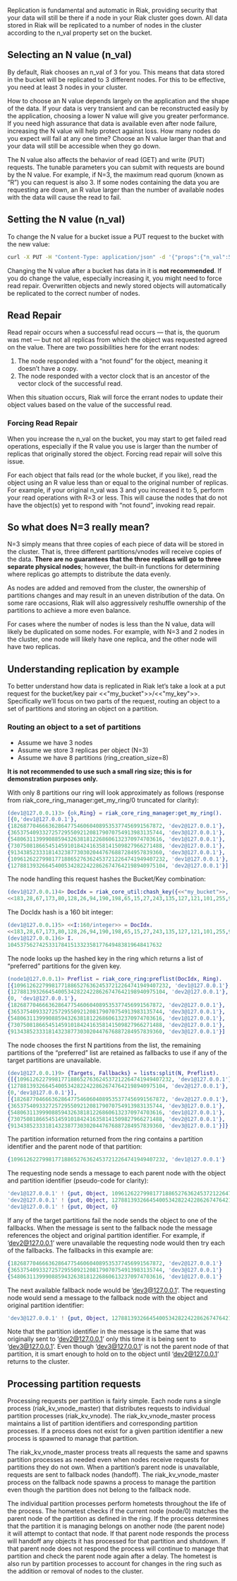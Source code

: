 Replication is fundamental and automatic in Riak, providing security that your data will still be there if a node in your Riak cluster goes down. All data stored in Riak will be replicated to a number of nodes in the cluster according to the n_val property set on the bucket.

<div id="toc"></div>

## Selecting an N value (n_val)
By default, Riak chooses an n_val of 3 for you. This means that data stored in the bucket will be replicated to 3 different nodes. For this to be effective, you need at least 3 nodes in your cluster.

How to choose an N value depends largely on the application and the shape of the data. If your data is very transient and can be reconstructed easily by the application, choosing a lower N value will give you greater performance. If you need high assurance that data is available even after node failure, increasing the N value will help protect against loss. How many nodes do you expect will fail at any one time? Choose an N value larger than that and your data will still be accessible when they go down.

The N value also affects the behavior of read (GET) and write (PUT) requests. The tunable parameters you can submit with requests are bound by the N value. For example, if N=3, the maximum read quorum (known as “R”) you can request is also 3. If some nodes containing the data you are requesting are down, an R value larger than the number of available nodes with the data will cause the read to fail.

## Setting the N value (n_val)
To change the N value for a bucket issue a PUT request to the bucket with the new value:

```bash
curl -X PUT -H "Content-Type: application/json" -d '{"props":{"n_val":5}}' http://riak-host:8098/riak/bucket
```

Changing the N value after a bucket has data in it is **not recommended**. If you do change the value, especially increasing it, you might need to force read repair. Overwritten objects and newly stored objects will automatically be replicated to the correct number of nodes.

## Read Repair
Read repair occurs when a successful read occurs — that is, the quorum was met — but not all replicas from which the object was requested agreed on the value. There are two possibilities here for the errant nodes:

  1. The node responded with a “not found” for the object, meaning it doesn’t have a copy.
  2. The node responded with a vector clock that is an ancestor of the vector clock of the successful read.

When this situation occurs, Riak will force the errant nodes to update their object values based on the value of the successful read.

### Forcing Read Repair
When you increase the n_val on the bucket, you may start to get failed read operations, especially if the R value you use is larger than the number of replicas that originally stored the object. Forcing read repair will solve this issue.

For each object that fails read (or the whole bucket, if you like), read the object using an R value less than or equal to the original number of replicas. For example, if your original n_val was 3 and you increased it to 5, perform your read operations with R=3 or less. This will cause the nodes that do not have the object(s) yet to respond with “not found”, invoking read repair.

## So what does N=3 really mean?
N=3 simply means that three copies of each piece of data will be stored in the cluster. That is, three different partitions/vnodes will receive copies of the data. **There are no guarantees that the three replicas will go to three separate physical nodes**; however, the built-in functions for determining where replicas go attempts to distribute the data evenly.

As nodes are added and removed from the cluster, the ownership of partitions changes and may result in an uneven distribution of the data. On some rare occasions, Riak will also aggressively reshuffle ownership of the partitions to achieve a more even balance.

For cases where the number of nodes is less than the N value, data will likely be duplicated on some nodes. For example, with N=3 and 2 nodes in the cluster, one node will likely have one replica, and the other node will have two replicas.

## Understanding replication by example
To better understand how data is replicated in Riak let’s take a look at a put request for the bucket/key pair <<"my_bucket">>/<<"my_key">>. Specifically we’ll focus on two parts of the request, routing an object to a set of partitions and storing an object on a partition.

### Routing an object to a set of partitions

  * Assume we have 3 nodes
  * Assume we store 3 replicas per object (N=3)
  * Assume we have 8 partitions (ring_creation_size=8)

**It is not recommended to use such a small ring size; this is for demonstration purposes only.**

With only 8 partitions our ring will look approximately as follows (response from riak_core_ring_manager:get_my_ring/0 truncated for clarity):

```erlang
(dev1@127.0.0.1)3> {ok,Ring} = riak_core_ring_manager:get_my_ring().
[{0,'dev1@127.0.0.1'},
{182687704666362864775460604089535377456991567872, 'dev2@127.0.0.1'},
{365375409332725729550921208179070754913983135744, 'dev3@127.0.0.1'},
{548063113999088594326381812268606132370974703616, 'dev1@127.0.0.1'},
{730750818665451459101842416358141509827966271488, 'dev2@127.0.0.1'},
{913438523331814323877303020447676887284957839360, 'dev3@127.0.0.1'},
{1096126227998177188652763624537212264741949407232, 'dev1@127.0.0.1'},
{1278813932664540053428224228626747642198940975104, 'dev2@127.0.0.1'}]
```

The node handling this request hashes the Bucket/Key combination:

```erlang
(dev1@127.0.0.1)4> DocIdx = riak_core_util:chash_key({<<"my_bucket">>, <<"my_key">>}).
<<183,28,67,173,80,128,26,94,190,198,65,15,27,243,135,127,121,101,255,96>>
```

The DocIdx hash is a 160 bit integer:

```erlang
(dev1@127.0.0.1)5> <<I:160/integer>> = DocIdx.
<<183,28,67,173,80,128,26,94,190,198,65,15,27,243,135,127,121,101,255,96>>
(dev1@127.0.0.1)6> I.
1045375627425331784151332358177649483819648417632
```

The node looks up the hashed key in the ring which returns a list of “preferred” partitions for the given key.

```erlang
(node1@127.0.0.1)> Preflist = riak_core_ring:preflist(DocIdx, Ring).
[{1096126227998177188652763624537212264741949407232, 'dev1@127.0.0.1'},
{1278813932664540053428224228626747642198940975104, 'dev2@127.0.0.1'},
{0, 'dev1@127.0.0.1'},
{182687704666362864775460604089535377456991567872, 'dev2@127.0.0.1'},
{365375409332725729550921208179070754913983135744, 'dev3@127.0.0.1'},
{548063113999088594326381812268606132370974703616, 'dev1@127.0.0.1'},
{730750818665451459101842416358141509827966271488, 'dev2@127.0.0.1'},
{913438523331814323877303020447676887284957839360, 'dev3@127.0.0.1'}]
```

The node chooses the first N partitions from the list, the remaining partitions of the “preferred” list are retained as fallbacks to use if any of the target partitions are unavailable.

```erlang
(dev1@127.0.0.1)9> {Targets, Fallbacks} = lists:split(N, Preflist).
{[{1096126227998177188652763624537212264741949407232, 'dev1@127.0.0.1'},
{1278813932664540053428224228626747642198940975104, 'dev2@127.0.0.1'},
{0,'dev1@127.0.0.1'}],
[{182687704666362864775460604089535377456991567872, 'dev2@127.0.0.1'},
{365375409332725729550921208179070754913983135744, 'dev3@127.0.0.1'},
{548063113999088594326381812268606132370974703616, 'dev1@127.0.0.1'},
{730750818665451459101842416358141509827966271488, 'dev2@127.0.0.1'},
{913438523331814323877303020447676887284957839360, 'dev3@127.0.0.1'}]}
```

The partition information returned from the ring contains a partition identifier and the parent node of that partition:

```erlang
{1096126227998177188652763624537212264741949407232, 'dev1@127.0.0.1'}
```

The requesting node sends a message to each parent node with the object and partition identifier (pseudo-code for clarity):

```erlang
'dev1@127.0.0.1' ! {put, Object, 1096126227998177188652763624537212264741949407232}
'dev2@127.0.0.1' ! {put, Object, 1278813932664540053428224228626747642198940975104}
'dev1@127.0.0.1' ! {put, Object, 0}
```

If any of the target partitions fail the node sends the object to one of the fallbacks. When the message is sent to the fallback node the message references the object and original partition identifier. For example, if ‘dev2@127.0.0.1’ were unavailable the requesting node would then try each of the fallbacks. The fallbacks in this example are:

```erlang
{182687704666362864775460604089535377456991567872, 'dev2@127.0.0.1'}
{365375409332725729550921208179070754913983135744, 'dev3@127.0.0.1'}
{548063113999088594326381812268606132370974703616, 'dev1@127.0.0.1'}
```

The next available fallback node would be ‘dev3@127.0.0.1’. The requesting node would send a message to the fallback node with the object and original partition identifier:

```erlang
'dev3@127.0.0.1' ! {put, Object, 1278813932664540053428224228626747642198940975104}
```

Note that the partition identifier in the message is the same that was originally sent to ‘dev2@127.0.0.1’ only this time it is being sent to ‘dev3@127.0.0.1’. Even though ‘dev3@127.0.0.1’ is not the parent node of that partition, it is smart enough to hold on to the object until ‘dev2@127.0.0.1’ returns to the cluster.

## Processing partition requests
Processing requests per partition is fairly simple. Each node runs a single process (riak_kv_vnode_master) that distributes requests to individual partition processes (riak_kv_vnode). The riak_kv_vnode_master process maintains a list of partition identifiers and corresponding partition processes. If a process does not exist for a given partition identifier a new process is spawned to manage that partition.

The riak_kv_vnode_master process treats all requests the same and spawns partition processes as needed even when nodes receive requests for partitions they do not own. When a partition’s parent node is unavailable, requests are sent to fallback nodes (handoff). The riak_kv_vnode_master process on the fallback node spawns a process to manage the partition even though the partition does not belong to the fallback node.

The individual partition processes perform hometests throughout the life of the process. The hometest checks if the current node (node/0) matches the parent node of the partition as defined in the ring. If the process determines that the partition it is managing belongs on another node (the parent node) it will attempt to contact that node. If that parent node responds the process will handoff any objects it has processed for that partition and shutdown. If that parent node does not respond the process will continue to manage that partition and check the parent node again after a delay. The hometest is also run by partition processes to account for changes in the ring such as the addition or removal of nodes to the cluster.
